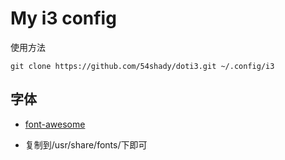 # My i3 config

使用方法

	git clone https://github.com/54shady/doti3.git ~/.config/i3

## 字体

- [font-awesome](http://fortawesome.github.io/Font-Awesome/cheatsheet/)

- 复制到/usr/share/fonts/下即可

